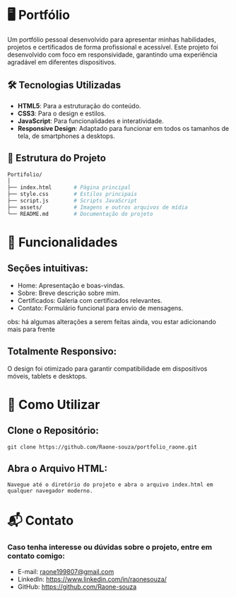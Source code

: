 # 🖥️ Portfólio

Um portfólio pessoal desenvolvido para apresentar minhas habilidades, projetos e certificados de forma profissional e acessível. Este projeto foi desenvolvido com foco em responsividade, garantindo uma experiência agradável em diferentes dispositivos.

## 🛠️ Tecnologias Utilizadas

- **HTML5**: Para a estruturação do conteúdo.
- **CSS3**: Para o design e estilos.
- **JavaScript**: Para funcionalidades e interatividade.
- **Responsive Design**: Adaptado para funcionar em todos os tamanhos de tela, de smartphones a desktops.

## 📂 Estrutura do Projeto

```bash
Portifolio/
│
├── index.html       # Página principal
├── style.css        # Estilos principais
├── script.js        # Scripts JavaScript
├── assets/          # Imagens e outros arquivos de mídia
└── README.md        # Documentação do projeto

```



# 🎯 Funcionalidades
## Seções intuitivas:

- Home: Apresentação e boas-vindas.
- Sobre: Breve descrição sobre mim.
- Certificados: Galeria com certificados relevantes.
- Contato: Formulário funcional para envio de mensagens.

obs: há algumas alterações a serem feitas ainda, vou estar adicionando mais para frente

## Totalmente Responsivo:

O design foi otimizado para garantir compatibilidade em dispositivos móveis, tablets e desktops.



# 🚀 Como Utilizar

## Clone o Repositório:

```
git clone https://github.com/Raone-souza/portfolio_raone.git
```
## Abra o Arquivo HTML:
```
Navegue até o diretório do projeto e abra o arquivo index.html em qualquer navegador moderno.
```

# 📬 Contato

### Caso tenha interesse ou dúvidas sobre o projeto, entre em contato comigo:

- E-mail: raone199807@gmail.com
- LinkedIn: https://www.linkedin.com/in/raonesouza/
- GitHub: https://github.com/Raone-souza
